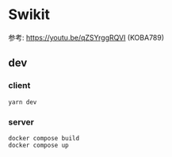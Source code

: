 # Swikit
参考: https://youtu.be/qZSYrggRQVI (KOBA789)
## dev
### client
```
yarn dev
```
### server
```
docker compose build
docker compose up
```
